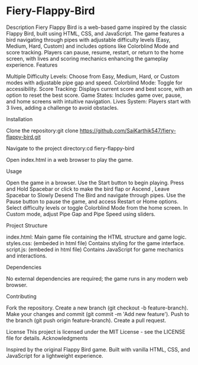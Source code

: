 # Fiery-Flappy-Bird

Description
Fiery Flappy Bird is a web-based game inspired by the classic Flappy Bird, built using HTML, CSS, and JavaScript. The game features a bird navigating through pipes with adjustable difficulty levels (Easy, Medium, Hard, Custom) and includes options like Colorblind Mode and score tracking. Players can pause, resume, restart, or return to the home screen, with lives and scoring mechanics enhancing the gameplay experience.
Features

Multiple Difficulty Levels: Choose from Easy, Medium, Hard, or Custom modes with adjustable pipe gap and speed.
Colorblind Mode: Toggle for accessibility.
Score Tracking: Displays current score and best score, with an option to reset the best score.
Game States: Includes game over, pause, and home screens with intuitive navigation.
Lives System: Players start with 3 lives, adding a challenge to avoid obstacles.

Installation

Clone the repository:git clone https://github.com/SaiKarthik547/fiery-flappy-bird.git


Navigate to the project directory:cd fiery-flappy-bird


Open index.html in a web browser to play the game.

Usage

Open the game in a browser.
Use the Start button to begin playing.
Press and Hold Spacebar or click to make the bird flap or Ascend , Leave Spacebar to Slowly Desend The Bird and navigate through pipes.
Use the Pause button to pause the game, and access Restart or Home options.
Select difficulty levels or toggle Colorblind Mode from the home screen.
In Custom mode, adjust Pipe Gap and Pipe Speed using sliders.

Project Structure

index.html: Main game file containing the HTML structure and game logic.
styles.css: (embeded in html file) Contains styling for the game interface.
script.js: (embeded in html file) Contains JavaScript for game mechanics and interactions.

Dependencies

No external dependencies are required; the game runs in any modern web browser.

Contributing

Fork the repository.
Create a new branch (git checkout -b feature-branch).
Make your changes and commit (git commit -m 'Add new feature').
Push to the branch (git push origin feature-branch).
Create a pull request.

License
This project is licensed under the MIT License - see the LICENSE file for details.
Acknowledgments

Inspired by the original Flappy Bird game.
Built with vanilla HTML, CSS, and JavaScript for a lightweight experience.

